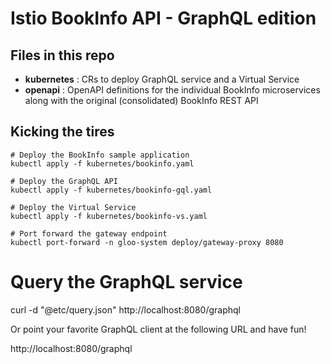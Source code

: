 # Istio BookInfo API - GraphQL edition

## Files in this repo
- **kubernetes** : CRs to deploy GraphQL service and a Virtual Service
- **openapi** : OpenAPI definitions for the individual BookInfo microservices along with the original (consolidated) BookInfo REST API

## Kicking the tires
```
# Deploy the BookInfo sample application
kubectl apply -f kubernetes/bookinfo.yaml

# Deploy the GraphQL API
kubectl apply -f kubernetes/bookinfo-gql.yaml

# Deploy the Virtual Service
kubectl apply -f kubernetes/bookinfo-vs.yaml

# Port forward the gateway endpoint
kubectl port-forward -n gloo-system deploy/gateway-proxy 8080
```
# Query the GraphQL service
curl -d "@etc/query.json" http://localhost:8080/graphql

Or point your favorite GraphQL client at the following URL and have fun!

http://localhost:8080/graphql




